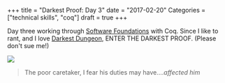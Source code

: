 +++
title = "Darkest Proof: Day 3"
date = "2017-02-20"
Categories = ["technical skills", "coq"]
draft = true
+++

Day three working through
[Software Foundations](https://www.cis.upenn.edu/~bcpierce/sf/current/index.html)
with Coq. Since I like to rant, and I love
[Darkest Dungeon](http://www.darkestdungeon.com/), ENTER THE DARKEST PROOF.
<span class="subscript">(Please don't sue me!)</span>

<img src="/images/ruinhascome.png"></img>


> The poor caretaker, I fear his duties may have...._affected him_
